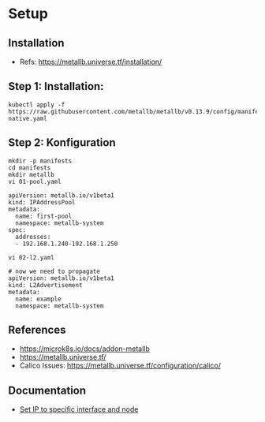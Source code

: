 # Setup

## Installation 

 * Refs: https://metallb.universe.tf/installation/

## Step 1: Installation: 

```
kubectl apply -f https://raw.githubusercontent.com/metallb/metallb/v0.13.9/config/manifests/metallb-native.yaml
```

## Step 2: Konfiguration 

```
mkdir -p manifests
cd manifests 
mkdir metallb 
vi 01-pool.yaml 
```

```
apiVersion: metallb.io/v1beta1
kind: IPAddressPool
metadata:
  name: first-pool
  namespace: metallb-system
spec:
  addresses:
  - 192.168.1.240-192.168.1.250
```

```
vi 02-l2.yaml

```

```
# now we need to propagate
apiVersion: metallb.io/v1beta1
kind: L2Advertisement
metadata:
  name: example
  namespace: metallb-system
```

## References 

  * https://microk8s.io/docs/addon-metallb
  * https://metallb.universe.tf/
  * Calico Issues: https://metallb.universe.tf/configuration/calico/
  
## Documentation 

  * [Set IP to specific interface and node](https://metallb.universe.tf/configuration/_advanced_l2_configuration/)
